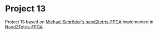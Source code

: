 # Project 13

Project 13 based on [Michael Schröder's nand2tetris-FPGA](https://gitlab.com/x653/nand2tetris-fpga) implemented in [Nand2Tetris-FPGA](https://github.com/loeiten/Nand2Tetris-FPGA)
